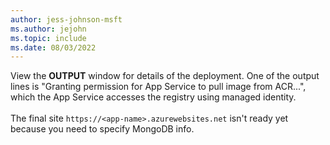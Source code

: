 ```yaml
---
author: jess-johnson-msft
ms.author: jejohn
ms.topic: include
ms.date: 08/03/2022
---
```


View the **OUTPUT** window for details of the deployment. One of the output lines is "Granting permission for App Service to pull image from ACR...", which the App Service accesses the registry using managed identity.
<br><br>
The final site `https://<app-name>.azurewebsites.net` isn't ready yet because you need to specify MongoDB info.
